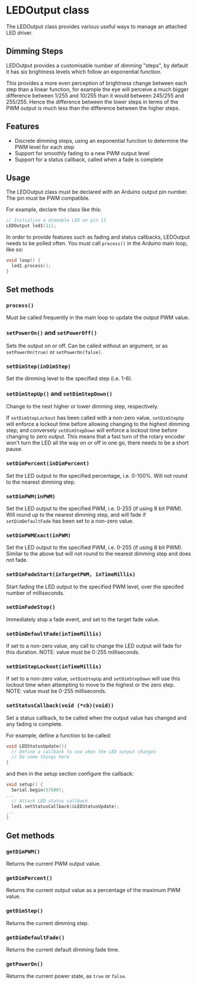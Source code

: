 # LEDOutput class

The LEDOutput class provides various useful ways to manage an attached LED driver. 

## Dimming Steps 

LEDOutput provides a customisable number of dimming "steps", by default it has six brightness levels which follow an exponential function. 

This provides a more even perception of brightness change between each step than a linear function, for example the eye will perceive a much bigger difference between 1/255 and 10/255 than it would between 245/255 and 255/255. Hence the difference between the lower steps in terms of the PWM output is much less than the difference between the higher steps. 

## Features

* Discrete dimming steps, using an exponential function to determine the PWM level for each step 
* Support for smoothly fading to a new PWM output level
* Support for a status callback, called when a fade is complete 

## Usage 

The LEDOutput class must be declared with an Arduino output pin number. The pin must be PWM compatible. 

For example, declare the class like this:
```C++
// Initialise a dimmable LED on pin 11
LEDOutput led1(11); 
```
In order to provide features such as fading and status callbacks, LEDOutput needs to be polled often. You must call `process()` in the Arduino main loop, like so: 
```C++
void loop() {
  led1.process();
}
```

## Set methods

### `process()`

Must be called frequently in the main loop to update the output PWM value. 

### `setPowerOn()` and `setPowerOff()`

Sets the output on or off. Can be called without an argument, or as `setPowerOn(true)` or `setPowerOn(false)`. 

### `setDimStep(inDimStep)`

Set the dimming level to the specified step (i.e. 1-6). 

### `setDimStepUp()` and `setDimStepDown()`

Change to the next higher or lower dimming step, respectively.
 
If `setDimStepLockout` has been called with a non-zero value, `setDimStepUp` will enforce a lockout time before allowing changing to the highest dimming step; and conversely `setDimStepDown` will enforce a lockout time before changing to zero output. This means that a fast turn of the rotary encoder won't turn the LED all the way on or off in one go, there needs to be a short pause. 

### `setDimPercent(inDimPercent)`

Set the LED output to the specified percentage, i.e. 0-100%. Will not round to the nearest dimming step. 

### `setDimPWM(inPWM)`

Set the LED output to the specified PWM, i.e. 0-255 (if using 8 bit PWM). Will round up to the nearest dimming step, and will fade if `setDimDefaultFade` has been set to a non-zero value. 

### `setDimPWMExact(inPWM)`

Set the LED output to the specified PWM, i.e. 0-255 (if using 8 bit PWM). Similar to the above but will not round to the nearest dimming step and does not fade. 

### `setDimFadeStart(inTargetPWM, inTimeMillis)`

Start fading the LED output to the specified PWM level, over the specifed number of milliseconds. 

### `setDimFadeStop()`

Immediately stop a fade event, and set to the target fade value. 

### `setDimDefaultFade(inTimeMillis)`

If set to a non-zero value, any call to change the LED output will fade for this duration. NOTE: value must be 0-255 milliseconds. 

### `setDimStepLockout(inTimeMillis)`

If set to a non-zero value, `setDimStepUp` and `setDimStepDown` will use this lockout time when attempting to move to the highest or the zero step. NOTE: value must be 0-255 milliseconds. 

### `setStatusCallback(void (*cb)(void))`

Set a status callback, to be called when the output value has changed and any fading is complete. 

For example, define a function to be called:
```C++
void LEDStatusUpdate(){
  // Define a callback to use when the LED output changes
  // Do some things here
}
```
and then in the setup section configure the callback:
```C++
void setup() {
  Serial.begin(57600);
...
  // Attach LED status callback
  led1.setStatusCallback(&LEDStatusUpdate);
...
}
```

## Get methods

### `getDimPWM()`

Returns the current PWM output value. 

### `getDimPercent()`

Returns the current output value as a percentage of the maximum PWM value. 

### `getDimStep()`

Returns the current dimming step. 

### `getDimDefaultFade()`

Returns the current default dimming fade time. 

### `getPowerOn()`

Returns the current power state, as `true` or `false`.

